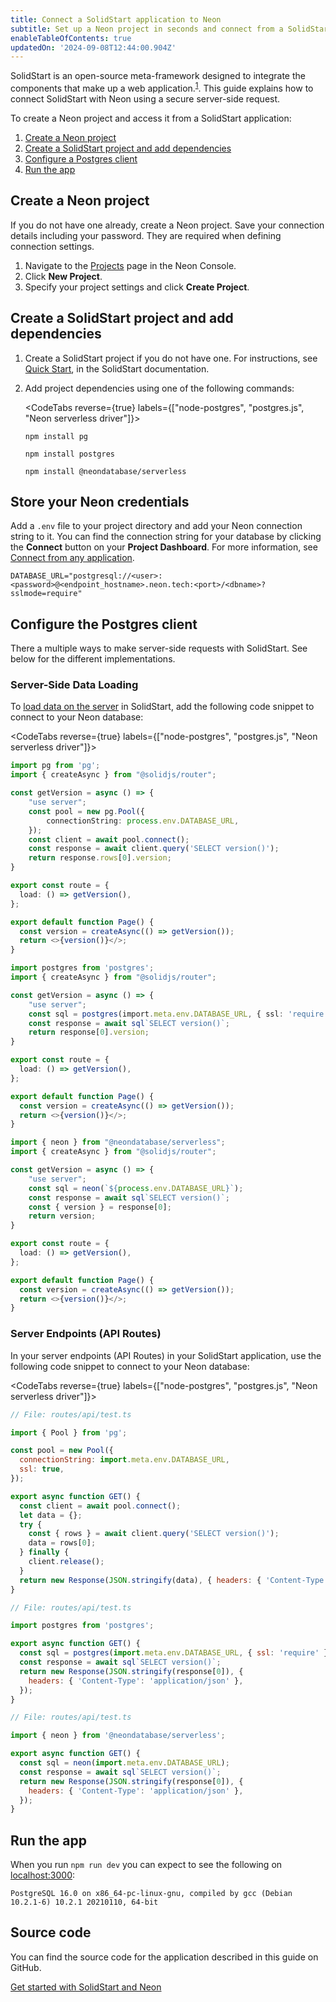 ```yaml
---
title: Connect a SolidStart application to Neon
subtitle: Set up a Neon project in seconds and connect from a SolidStart application
enableTableOfContents: true
updatedOn: '2024-09-08T12:44:00.904Z'
---
```


SolidStart is an open-source meta-framework designed to integrate the components that make up a web application.<sup><a target="_blank" href="https://docs.solidjs.com/solid-start#overview">1</a></sup>. This guide explains how to connect SolidStart with Neon using a secure server-side request.

To create a Neon project and access it from a SolidStart application:

1. [Create a Neon project](#create-a-neon-project)
2. [Create a SolidStart project and add dependencies](#create-a-solidstart-project-and-add-dependencies)
3. [Configure a Postgres client](#configure-the-postgres-client)
4. [Run the app](#run-the-app)

## Create a Neon project

If you do not have one already, create a Neon project. Save your connection details including your password. They are required when defining connection settings.

1. Navigate to the [Projects](https://console.neon.tech/app/projects) page in the Neon Console.
2. Click **New Project**.
3. Specify your project settings and click **Create Project**.

## Create a SolidStart project and add dependencies

1. Create a SolidStart project if you do not have one. For instructions, see [Quick Start](https://docs.solidjs.com/solid-start/getting-started), in the SolidStart documentation.

2. Add project dependencies using one of the following commands:

   <CodeTabs reverse={true} labels={["node-postgres", "postgres.js", "Neon serverless driver"]}>

   ```shell
   npm install pg
   ```

   ```shell
   npm install postgres
   ```

   ```shell
   npm install @neondatabase/serverless
   ```

   </CodeTabs>

## Store your Neon credentials

Add a `.env` file to your project directory and add your Neon connection string to it. You can find the connection string for your database by clicking the **Connect** button on your **Project Dashboard**. For more information, see [Connect from any application](/docs/connect/connect-from-any-app).

```shell shouldWrap
DATABASE_URL="postgresql://<user>:<password>@<endpoint_hostname>.neon.tech:<port>/<dbname>?sslmode=require"
```

## Configure the Postgres client

There a multiple ways to make server-side requests with SolidStart. See below for the different implementations.

### Server-Side Data Loading

To [load data on the server](https://docs.solidjs.com/solid-start/building-your-application/data-loading#data-loading-always-on-the-server) in SolidStart, add the following code snippet to connect to your Neon database:

<CodeTabs reverse={true} labels={["node-postgres", "postgres.js", "Neon serverless driver"]}>

```typescript
import pg from 'pg';
import { createAsync } from "@solidjs/router";

const getVersion = async () => {
    "use server";
    const pool = new pg.Pool({
        connectionString: process.env.DATABASE_URL,
    });
    const client = await pool.connect();
    const response = await client.query('SELECT version()');
    return response.rows[0].version;
}

export const route = {
  load: () => getVersion(),
};

export default function Page() {
  const version = createAsync(() => getVersion());
  return <>{version()}</>;
}
```

```typescript
import postgres from 'postgres';
import { createAsync } from "@solidjs/router";

const getVersion = async () => {
    "use server";
    const sql = postgres(import.meta.env.DATABASE_URL, { ssl: 'require' });
    const response = await sql`SELECT version()`;
    return response[0].version;
}

export const route = {
  load: () => getVersion(),
};

export default function Page() {
  const version = createAsync(() => getVersion());
  return <>{version()}</>;
}
```

```typescript
import { neon } from "@neondatabase/serverless";
import { createAsync } from "@solidjs/router";

const getVersion = async () => {
    "use server";
    const sql = neon(`${process.env.DATABASE_URL}`);
    const response = await sql`SELECT version()`;
    const { version } = response[0];
    return version;
}

export const route = {
  load: () => getVersion(),
};

export default function Page() {
  const version = createAsync(() => getVersion());
  return <>{version()}</>;
}
```

</CodeTabs>

### Server Endpoints (API Routes)

In your server endpoints (API Routes) in your SolidStart application, use the following code snippet to connect to your Neon database:

<CodeTabs reverse={true} labels={["node-postgres", "postgres.js", "Neon serverless driver"]}>

```javascript
// File: routes/api/test.ts

import { Pool } from 'pg';

const pool = new Pool({
  connectionString: import.meta.env.DATABASE_URL,
  ssl: true,
});

export async function GET() {
  const client = await pool.connect();
  let data = {};
  try {
    const { rows } = await client.query('SELECT version()');
    data = rows[0];
  } finally {
    client.release();
  }
  return new Response(JSON.stringify(data), { headers: { 'Content-Type': 'application/json' } });
}
```

```javascript
// File: routes/api/test.ts

import postgres from 'postgres';

export async function GET() {
  const sql = postgres(import.meta.env.DATABASE_URL, { ssl: 'require' });
  const response = await sql`SELECT version()`;
  return new Response(JSON.stringify(response[0]), {
    headers: { 'Content-Type': 'application/json' },
  });
}
```

```javascript
// File: routes/api/test.ts

import { neon } from '@neondatabase/serverless';

export async function GET() {
  const sql = neon(import.meta.env.DATABASE_URL);
  const response = await sql`SELECT version()`;
  return new Response(JSON.stringify(response[0]), {
    headers: { 'Content-Type': 'application/json' },
  });
}
```

</CodeTabs>

## Run the app

When you run `npm run dev` you can expect to see the following on [localhost:3000](localhost:3000):

```shell shouldWrap
PostgreSQL 16.0 on x86_64-pc-linux-gnu, compiled by gcc (Debian 10.2.1-6) 10.2.1 20210110, 64-bit
```

## Source code

You can find the source code for the application described in this guide on GitHub.

<DetailIconCards>

<a href="https://github.com/neondatabase/examples/tree/main/with-solid-start" description="Get started with SolidStart and Neon" icon="github">Get started with SolidStart and Neon</a>

</DetailIconCards>

<NeedHelp/>
